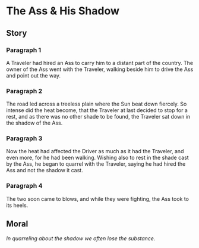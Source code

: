 
# The Ass & His Shadow

## Story


### Paragraph 1

A Traveler had hired an Ass to carry him to a distant part of the country. The owner of the Ass went with the Traveler, walking beside him to drive the Ass and point out the way.



### Paragraph 2

The road led across a treeless plain where the Sun beat down fiercely. So intense did the heat become, that the Traveler at last decided to stop for a rest, and as there was no other shade to be found, the Traveler sat down in the shadow of the Ass.



### Paragraph 3

Now the heat had affected the Driver as much as it had the Traveler, and even more, for he had been walking. Wishing also to rest in the shade cast by the Ass, he began to quarrel with the Traveler, saying he had hired the Ass and not the shadow it cast.



### Paragraph 4

The two soon came to blows, and while they were fighting, the Ass took to its heels.



## Moral

_In quarreling about the shadow we often lose the substance._

